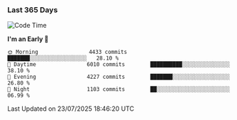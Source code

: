 ### Last 365 Days
<!--START_SECTION:waka-->
![Code Time](http://img.shields.io/badge/Code%20Time-1%2C114%20hrs%2026%20mins-blue)

**I'm an Early 🐤** 

```text
🌞 Morning                4433 commits        ███████░░░░░░░░░░░░░░░░░░   28.10 % 
🌆 Daytime                6010 commits        ██████████░░░░░░░░░░░░░░░   38.10 % 
🌃 Evening                4227 commits        ███████░░░░░░░░░░░░░░░░░░   26.80 % 
🌙 Night                  1103 commits        ██░░░░░░░░░░░░░░░░░░░░░░░   06.99 % 
```



 Last Updated on 23/07/2025 18:46:20 UTC
<!--END_SECTION:waka-->

<!--
**BrianCurliss/BrianCurliss** is a ✨ _special_ ✨ repository because its `README.md` (this file) appears on your GitHub profile.

Here are some ideas to get you started:

- 🔭 I’m currently working on ...
- 🌱 I’m currently learning ...
- 👯 I’m looking to collaborate on ...
- 🤔 I’m looking for help with ...
- 💬 Ask me about ...
- 📫 How to reach me: ...
- 😄 Pronouns: ...
- ⚡ Fun fact: ...
-->

